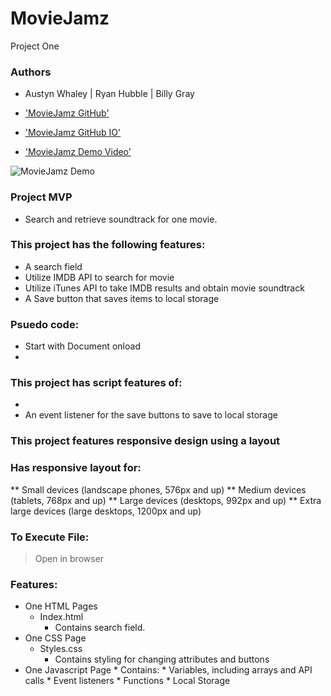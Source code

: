 # MovieJamz
Project One 

### Authors
* Austyn Whaley | Ryan Hubble | Billy Gray

* ['MovieJamz GitHub']()
* ['MovieJamz GitHub IO']()
* ['MovieJamz Demo Video']()

![MovieJamz Demo]()

### Project MVP
* Search and retrieve soundtrack for one movie.


### This project has the following features: 
* A search field
* Utilize IMDB API to search for movie
* Utilize iTunes API to take IMDB results and obtain movie soundtrack
* A Save button that saves items to local storage
   
    
### Psuedo code:  

* Start with Document onload
* 
    

### This project has script features of:

* 
* An event listener for the save buttons to save to local storage

### This project features responsive design using a  layout
### Has responsive layout for: 
** Small devices (landscape phones, 576px and up)
** Medium devices (tablets, 768px and up)
** Large devices (desktops, 992px and up)
** Extra large devices (large desktops, 1200px and up)

### To Execute File:
> Open in browser

### Features: 
* One HTML Pages
    * Index.html 
        * Contains search field. 
* One CSS Page
    * Styles.css
        * Contains styling for changing attributes and buttons
* One Javascript Page
        * Contains: 
        * Variables, including arrays and API calls
        * Event listeners
        * Functions 
        * Local Storage
        
